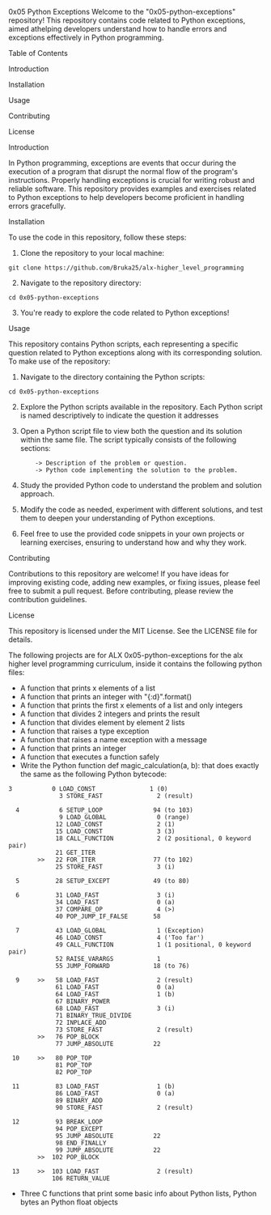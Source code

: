 0x05 Python Exceptions
Welcome to the "0x05-python-exceptions" repository! This repository contains code related to Python exceptions, aimed athelping developers understand how to handle errors and exceptions effectively in Python programming.

Table of Contents

Introduction

Installation

Usage

Contributing

License

Introduction

In Python programming, exceptions are events that occur during the execution of a program that disrupt the normal flow of the program's instructions. Properly handling exceptions is crucial for writing robust and reliable software. This repository provides examples and exercises related to Python exceptions to help developers become proficient in handling errors gracefully.

Installation

To use the code in this repository, follow these steps:

1. Clone the repository to your local machine:

```
git clone https://github.com/Bruka25/alx-higher_level_programming
```
2. Navigate to the repository directory:

```
cd 0x05-python-exceptions
```
3. You're ready to explore the code related to Python exceptions!

Usage

This repository contains Python scripts, each representing a specific question related to Python exceptions along with its corresponding solution. To make use of the repository:

1. Navigate to the directory containing the Python scripts:

```
cd 0x05-python-exceptions
```
2. Explore the Python scripts available in the repository. Each Python script is named descriptively to indicate the question it addresses

3. Open a Python script file to view both the question and its solution within the same file. The script typically consists of the following sections:

           -> Description of the problem or question.
           -> Python code implementing the solution to the problem.

4. Study the provided Python code to understand the problem and solution approach.

5. Modify the code as needed, experiment with different solutions, and test them to deepen your understanding of Python exceptions.

6. Feel free to use the provided code snippets in your own projects or learning exercises, ensuring to understand how and why they work.

Contributing

Contributions to this repository are welcome! If you have ideas for improving existing code, adding new examples, or fixing issues, please feel free to submit a pull request. Before contributing, please review the contribution guidelines.

License

This repository is licensed under the MIT License. See the LICENSE file for details.


The following projects are for ALX 0x05-python-exceptions for the alx higher level programming curriculum, inside it contains the following python files:

* A function that prints x elements of a list
* A function that prints an integer with "{:d}".format()
* A function that prints the first x elements of a list and only integers
* A function that divides 2 integers and prints the result
* A function that divides element by element 2 lists
* A function that raises a type exception
* A function that raises a name exception with a message
* A function that prints an integer
* A function that executes a function safely
* Write the Python function def magic_calculation(a, b): that does exactly the same as the following Python bytecode:

```
3           0 LOAD_CONST               1 (0)
              3 STORE_FAST               2 (result)

  4           6 SETUP_LOOP              94 (to 103)
              9 LOAD_GLOBAL              0 (range)
             12 LOAD_CONST               2 (1)
             15 LOAD_CONST               3 (3)
             18 CALL_FUNCTION            2 (2 positional, 0 keyword pair)
             21 GET_ITER
        >>   22 FOR_ITER                77 (to 102)
             25 STORE_FAST               3 (i)

  5          28 SETUP_EXCEPT            49 (to 80)

  6          31 LOAD_FAST                3 (i)
             34 LOAD_FAST                0 (a)
             37 COMPARE_OP               4 (>)
             40 POP_JUMP_IF_FALSE       58

  7          43 LOAD_GLOBAL              1 (Exception)
             46 LOAD_CONST               4 ('Too far')
             49 CALL_FUNCTION            1 (1 positional, 0 keyword pair)
             52 RAISE_VARARGS            1
             55 JUMP_FORWARD            18 (to 76)

  9     >>   58 LOAD_FAST                2 (result)
             61 LOAD_FAST                0 (a)
             64 LOAD_FAST                1 (b)
             67 BINARY_POWER
             68 LOAD_FAST                3 (i)
             71 BINARY_TRUE_DIVIDE
             72 INPLACE_ADD
             73 STORE_FAST               2 (result)
        >>   76 POP_BLOCK
             77 JUMP_ABSOLUTE           22

 10     >>   80 POP_TOP
             81 POP_TOP
             82 POP_TOP

 11          83 LOAD_FAST                1 (b)
             86 LOAD_FAST                0 (a)
             89 BINARY_ADD
             90 STORE_FAST               2 (result)

 12          93 BREAK_LOOP
             94 POP_EXCEPT
             95 JUMP_ABSOLUTE           22
             98 END_FINALLY
             99 JUMP_ABSOLUTE           22
        >>  102 POP_BLOCK

 13     >>  103 LOAD_FAST                2 (result)
            106 RETURN_VALUE

```
* Three C functions that print some basic info about Python lists, Python bytes an Python float objects
